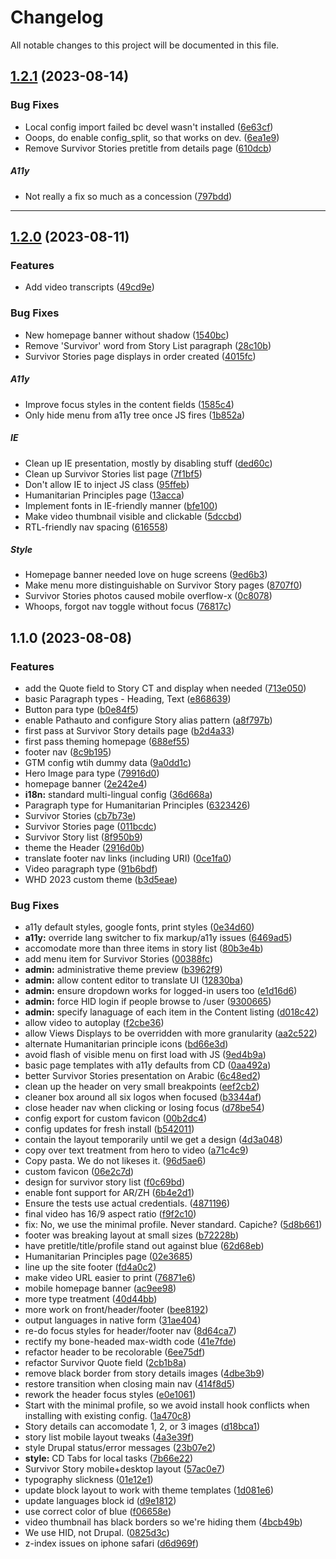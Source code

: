 <!--- BEGIN HEADER -->
# Changelog

All notable changes to this project will be documented in this file.
<!--- END HEADER -->

## [1.2.1](https://github.com/UN-OCHA/whd-2023-site/compare/v1.2.0...v1.2.1) (2023-08-14)

### Bug Fixes

* Local config import failed bc devel wasn't installed ([6e63cf](https://github.com/UN-OCHA/whd-2023-site/commit/6e63cfdb1374ca018992147908a24a10602e0633))
* Ooops, do enable config_split, so that works on dev. ([6ea1e9](https://github.com/UN-OCHA/whd-2023-site/commit/6ea1e912af4a93533a2af35aae1de25ddbc13db1))
* Remove Survivor Stories pretitle from details page ([610dcb](https://github.com/UN-OCHA/whd-2023-site/commit/610dcb5e743800cbfa5d910b28f428246b3385a3))

##### A11y

* Not really a fix so much as a concession ([797bdd](https://github.com/UN-OCHA/whd-2023-site/commit/797bddeedfcf37e333fb9913997a3fc90ab86a9e))


---

## [1.2.0](https://github.com/UN-OCHA/whd-2023-site/compare/v1.1.0...v1.2.0) (2023-08-11)

### Features

* Add video transcripts ([49cd9e](https://github.com/UN-OCHA/whd-2023-site/commit/49cd9ea42709d7789ab963b24a1f50b199dcbede))

### Bug Fixes

* New homepage banner without shadow ([1540bc](https://github.com/UN-OCHA/whd-2023-site/commit/1540bc7d6c987608ebee778201da2d06bc4f2e58))
* Remove 'Survivor' word from Story List paragraph ([28c10b](https://github.com/UN-OCHA/whd-2023-site/commit/28c10bdce3bb9421456d0d6b72952fee65211058))
* Survivor Stories page displays in order created ([4015fc](https://github.com/UN-OCHA/whd-2023-site/commit/4015fc0da510dbbbfeaa0009ff6a0c06895d4673))

##### A11y

* Improve focus styles in the content fields ([1585c4](https://github.com/UN-OCHA/whd-2023-site/commit/1585c44e89350e0f42245a89ab0332791b3ff104))
* Only hide menu from a11y tree once JS fires ([1b852a](https://github.com/UN-OCHA/whd-2023-site/commit/1b852a67da6f3edec68a82ad8e4921624b3a69f1))

##### IE

* Clean up IE presentation, mostly by disabling stuff ([ded60c](https://github.com/UN-OCHA/whd-2023-site/commit/ded60ce186758e61db4b32fafc51ccdb79602c18))
* Clean up Survivor Stories list page ([7f1bf5](https://github.com/UN-OCHA/whd-2023-site/commit/7f1bf5f95e8228af1fdb0cf14be003918fe083cc))
* Don't allow IE to inject JS class ([95ffeb](https://github.com/UN-OCHA/whd-2023-site/commit/95ffeb314f0e330d3e72ab519590796d642ba6f0))
* Humanitarian Principles page ([13acca](https://github.com/UN-OCHA/whd-2023-site/commit/13acca37a644d756c5777c580423cce26336fb6c))
* Implement fonts in IE-friendly manner ([bfe100](https://github.com/UN-OCHA/whd-2023-site/commit/bfe100b9d52a6e2b1cc4cf5fe8ea6bb75bc90ce3))
* Make video thumbnail visible and clickable ([5dccbd](https://github.com/UN-OCHA/whd-2023-site/commit/5dccbdf82604e29418f1b20cc246d952e6497a74))
* RTL-friendly nav spacing ([616558](https://github.com/UN-OCHA/whd-2023-site/commit/61655897b19dd9ee8283af4cf83ceb837ec517ec))

##### Style

* Homepage banner needed love on huge screens ([9ed6b3](https://github.com/UN-OCHA/whd-2023-site/commit/9ed6b312f8e3925827010b02111fa98ed2391b47))
* Make menu more distinguishable on Survivor Story pages ([8707f0](https://github.com/UN-OCHA/whd-2023-site/commit/8707f0301f2b1625646bb0885113e2b8bc340ccf))
* Survivor Stories photos caused mobile overflow-x ([0c8078](https://github.com/UN-OCHA/whd-2023-site/commit/0c807870ced00d908f93c51a9439385bd1422f64))
* Whoops, forgot nav toggle without focus ([76817c](https://github.com/UN-OCHA/whd-2023-site/commit/76817cdd38cc79533d28a3f2534f93e75cb0138f))


## 1.1.0 (2023-08-08)


### Features

* add the Quote field to Story CT and display when needed ([713e050](https://github.com/UN-OCHA/whd-2023-site/commit/713e0504f2611d2f8e5ae8ff24e555b406cb89c5))
* basic Paragraph types - Heading, Text ([e868639](https://github.com/UN-OCHA/whd-2023-site/commit/e868639c75c8ac4f2bb751ddb15a8281359aae44))
* Button para type ([b0e84f5](https://github.com/UN-OCHA/whd-2023-site/commit/b0e84f5d6578d5bde4651c7b7be21cd65c5bdb72))
* enable Pathauto and configure Story alias pattern ([a8f797b](https://github.com/UN-OCHA/whd-2023-site/commit/a8f797bb8a18b321d56d9e74386b11fe2bdd4bf0))
* first pass at Survivor Story details page ([b2d4a33](https://github.com/UN-OCHA/whd-2023-site/commit/b2d4a33c3d45bf97307e33c38bc68a39295a47eb))
* first pass theming homepage ([688ef55](https://github.com/UN-OCHA/whd-2023-site/commit/688ef55d88b6bc84bb29852d803763556a7ba915))
* footer nav ([8c9b195](https://github.com/UN-OCHA/whd-2023-site/commit/8c9b19541a3ff70e48002562252d9e8ab87f3d2e))
* GTM config wtih dummy data ([9a0dd1c](https://github.com/UN-OCHA/whd-2023-site/commit/9a0dd1c4ef585d6cb7d23423716ee7b3f80e5f1f))
* Hero Image para type ([79916d0](https://github.com/UN-OCHA/whd-2023-site/commit/79916d0117c6d2ac43353b0b59fcfe9cc8734b6b))
* homepage banner ([2e242e4](https://github.com/UN-OCHA/whd-2023-site/commit/2e242e49e58e494faaf84e36254d25c2db93ff83))
* **i18n:** standard multi-lingual config ([36d668a](https://github.com/UN-OCHA/whd-2023-site/commit/36d668a2d4d2aaa374aec59937951aeafa5c5470))
* Paragraph type for Humanitarian Principles ([6323426](https://github.com/UN-OCHA/whd-2023-site/commit/63234262fdb547b847b607760618823a1ed44fd5))
* Survivor Stories ([cb7b73e](https://github.com/UN-OCHA/whd-2023-site/commit/cb7b73edbc471dff96c0c7f3e25fea0d5ea4cfcc))
* Survivor Stories page ([011bcdc](https://github.com/UN-OCHA/whd-2023-site/commit/011bcdc826b83551035f126e3933340f3c7566c6))
* Survivor Story list ([8f950b9](https://github.com/UN-OCHA/whd-2023-site/commit/8f950b9d7daf77ebc0d04d2d0a6eb8b94d611929))
* theme the Header ([2916d0b](https://github.com/UN-OCHA/whd-2023-site/commit/2916d0bb52dadfa14a8a4449f42882f32fb2115b))
* translate footer nav links (including URI) ([0ce1fa0](https://github.com/UN-OCHA/whd-2023-site/commit/0ce1fa0868d31ce2f2f3b35155112f66d25d200b))
* Video paragraph type ([91b6bdf](https://github.com/UN-OCHA/whd-2023-site/commit/91b6bdfb5690c3f42f380690a91e95e997399303))
* WHD 2023 custom theme ([b3d5eae](https://github.com/UN-OCHA/whd-2023-site/commit/b3d5eaebb9efe1b8905ab52f97b80dc2bb4c11fc))


### Bug Fixes

* a11y default styles, google fonts, print styles ([0e34d60](https://github.com/UN-OCHA/whd-2023-site/commit/0e34d606073f01bce74914bb788d67556842c44e))
* **a11y:** override lang switcher to fix markup/a11y issues ([6469ad5](https://github.com/UN-OCHA/whd-2023-site/commit/6469ad545032d4d2f1c9b9ebe92989d7a13c0000))
* accomodate more than three items in story list ([80b3e4b](https://github.com/UN-OCHA/whd-2023-site/commit/80b3e4b4a2805c0ed74238077b7b6690821f3e9e))
* add menu item for Survivor Stories ([00388fc](https://github.com/UN-OCHA/whd-2023-site/commit/00388fcdf87269f921a15cfc65ff768a51717bd6))
* **admin:** administrative theme preview ([b3962f9](https://github.com/UN-OCHA/whd-2023-site/commit/b3962f9efbf5b635d56ae658bdf957a4eb979807))
* **admin:** allow content editor to translate UI ([12830ba](https://github.com/UN-OCHA/whd-2023-site/commit/12830ba99ae274a9c9396940831ad512d46b27ca))
* **admin:** ensure dropdown works for logged-in users too ([e1d16d6](https://github.com/UN-OCHA/whd-2023-site/commit/e1d16d6616ac01fa331112155d0e2a6236508d19))
* **admin:** force HID login if people browse to /user ([9300665](https://github.com/UN-OCHA/whd-2023-site/commit/93006656e73ec7bb8663a470e6a8b4d648a8a162))
* **admin:** specify lanaguage of each item in the Content listing ([d018c42](https://github.com/UN-OCHA/whd-2023-site/commit/d018c4228cac34e2651ddcc6bb0b59460a810d17))
* allow video to autoplay ([f2cbe36](https://github.com/UN-OCHA/whd-2023-site/commit/f2cbe3616ced9755561fc90fb9a5b3bc56eb49f0))
* allow Views Displays to be overridden with more granularity ([aa2c522](https://github.com/UN-OCHA/whd-2023-site/commit/aa2c522fc6ac1ade6e40493f74312c3ad337b38e))
* alternate Humanitarian principle icons ([bd66e3d](https://github.com/UN-OCHA/whd-2023-site/commit/bd66e3d87051d88a44c4d26516b557970e1ec52b))
* avoid flash of visible menu on first load with JS ([9ed4b9a](https://github.com/UN-OCHA/whd-2023-site/commit/9ed4b9ab785cdd9e14f159ca73fc9c2cedd6eecd))
* basic page templates with a11y defaults from CD ([0aa492a](https://github.com/UN-OCHA/whd-2023-site/commit/0aa492ae513cb144f2e1ee2bc053f41bc66fcba7))
* better Survivor Stories presentation on Arabic ([6c48ed2](https://github.com/UN-OCHA/whd-2023-site/commit/6c48ed258213fc8df231c31da76bd40632b354c5))
* clean up the header on very small breakpoints ([eef2cb2](https://github.com/UN-OCHA/whd-2023-site/commit/eef2cb24164ced4b3533e6a99650d81ccfa9bd46))
* cleaner box around all six logos when focused ([b3344af](https://github.com/UN-OCHA/whd-2023-site/commit/b3344af5fc399ff265775d37604c131c5e58cc46))
* close header nav when clicking or losing focus ([d78be54](https://github.com/UN-OCHA/whd-2023-site/commit/d78be543a4826df06bedb252ff408e1e29587f70))
* config export for custom favicon ([00b2dc4](https://github.com/UN-OCHA/whd-2023-site/commit/00b2dc4be1ec1e91581bbe11a12a018dbe936126))
* config updates for fresh install ([b542011](https://github.com/UN-OCHA/whd-2023-site/commit/b542011cdf106af02aab28d9d5af9bb372c4b029))
* contain the layout temporarily until we get a design ([4d3a048](https://github.com/UN-OCHA/whd-2023-site/commit/4d3a0484f0f113a4f3b9c1cfa9cf1aaca3fe0259))
* copy over text treatment from hero to video ([a71c4c9](https://github.com/UN-OCHA/whd-2023-site/commit/a71c4c9b44a53fdb0b8b2914dbdcf8beb6bd5d16))
* Copy pasta. We do not likeses it. ([96d5ae6](https://github.com/UN-OCHA/whd-2023-site/commit/96d5ae63f6e522b3ca22af29250e83bc20d480fe))
* custom favicon ([06e2c7d](https://github.com/UN-OCHA/whd-2023-site/commit/06e2c7dd5969a38a2ab837bf34be3b0ddb7ccc46))
* design for survivor story list ([f0c69bd](https://github.com/UN-OCHA/whd-2023-site/commit/f0c69bd91dddd4ca7868158ca748c57ddb9759df))
* enable font support for AR/ZH ([6b4e2d1](https://github.com/UN-OCHA/whd-2023-site/commit/6b4e2d173a9107ec29322ba7fc10f022c1d5f35a))
* Ensure the tests use actual credentials. ([4871196](https://github.com/UN-OCHA/whd-2023-site/commit/48711966e748dda09115031c822ba7af8a7a748e))
* final video has 16/9 aspect ratio ([f9f2c10](https://github.com/UN-OCHA/whd-2023-site/commit/f9f2c10eed18a8e186609fc544c10f78e95c5d57))
* fix: No, we use the minimal profile. Never standard. Capiche? ([5d8b661](https://github.com/UN-OCHA/whd-2023-site/commit/5d8b6617c9ee9601ea92f3bb0ae2d75915b138dc))
* footer was breaking layout at small sizes ([b72228b](https://github.com/UN-OCHA/whd-2023-site/commit/b72228bc0197f6b6445418b1e414c6d174578c5d))
* have pretitle/title/profile stand out against blue ([62d68eb](https://github.com/UN-OCHA/whd-2023-site/commit/62d68eb345cff9d53cd17a7fd2dd05d533a17747))
* Humanitarian Principles page ([02e3685](https://github.com/UN-OCHA/whd-2023-site/commit/02e36850a4f13e8f698af759c502b3be1b358adc))
* line up the site footer ([fd4a0c2](https://github.com/UN-OCHA/whd-2023-site/commit/fd4a0c2a1b7b82cb6a254ba3c60aa153fac20d75))
* make video URL easier to print ([76871e6](https://github.com/UN-OCHA/whd-2023-site/commit/76871e61c12cd55fecbb82def3036227e0c01c0e))
* mobile homepage banner ([ac9ee98](https://github.com/UN-OCHA/whd-2023-site/commit/ac9ee98136338e941221c830ffb67e00415785be))
* more type treatment ([40d44bb](https://github.com/UN-OCHA/whd-2023-site/commit/40d44bbe692a664f78023e9c717cd9c7a9816dcd))
* more work on front/header/footer ([bee8192](https://github.com/UN-OCHA/whd-2023-site/commit/bee819212a503d73edd59a692d916dc94372bb7f))
* output languages in native form ([31ae404](https://github.com/UN-OCHA/whd-2023-site/commit/31ae4043cefed43846dc5aaf7132cfae1ec7d314))
* re-do focus styles for header/footer nav ([8d64ca7](https://github.com/UN-OCHA/whd-2023-site/commit/8d64ca7a91220a5c654124d8df74488b511dd387))
* rectify my bone-headed max-width code ([41e7fde](https://github.com/UN-OCHA/whd-2023-site/commit/41e7fde9b87027f14527cfa65d6e0242d0fc2cb9))
* refactor header to be recolorable ([6ee75df](https://github.com/UN-OCHA/whd-2023-site/commit/6ee75df597c2d4c6da56bc08b19c16fb53520e30))
* refactor Survivor Quote field ([2cb1b8a](https://github.com/UN-OCHA/whd-2023-site/commit/2cb1b8ab412d9d834ad574e629f6aa8bb9d50965))
* remove black border from story details images ([4dbe3b9](https://github.com/UN-OCHA/whd-2023-site/commit/4dbe3b9b43bd078d8c7b6ce73b3904c9ce74889f))
* restore transition when closing main nav ([414f8d5](https://github.com/UN-OCHA/whd-2023-site/commit/414f8d5542ae895764cc6d67c1d1d209c81ef1d2))
* rework the header focus styles ([e0e1061](https://github.com/UN-OCHA/whd-2023-site/commit/e0e106193ded5ff1258559c4231720ba1cc2ff59))
* Start with the minimal profile, so we avoid install hook conflicts when installing with existing config. ([1a470c8](https://github.com/UN-OCHA/whd-2023-site/commit/1a470c8a8893f9886d5b1560159b789eb113cca3))
* Story details can accomodate 1, 2, or 3 images ([d18bca1](https://github.com/UN-OCHA/whd-2023-site/commit/d18bca114f5a5c28124fb5d83298f04d9c1ed951))
* story list mobile layout tweaks ([4a3e39f](https://github.com/UN-OCHA/whd-2023-site/commit/4a3e39fa5e626e3c180bd5405faa42e88f14df9b))
* style Drupal status/error messages ([23b07e2](https://github.com/UN-OCHA/whd-2023-site/commit/23b07e2183734c86524d6a5d397914a269f8a780))
* **style:** CD Tabs for local tasks ([7b66e22](https://github.com/UN-OCHA/whd-2023-site/commit/7b66e2247be38a2770230ea6dca74c2da240157d))
* Survivor Story mobile+desktop layout ([57ac0e7](https://github.com/UN-OCHA/whd-2023-site/commit/57ac0e7ca803342a8e61fe26ccac5b1db2b530e3))
* typography slickness ([01e12e1](https://github.com/UN-OCHA/whd-2023-site/commit/01e12e1af7bacf2705437fd0422b0b36b7a7b796))
* update block layout to work with theme templates ([1d081e6](https://github.com/UN-OCHA/whd-2023-site/commit/1d081e60f34f79bae984ec2e629bb6fa2fcc5422))
* update languages block id ([d9e1812](https://github.com/UN-OCHA/whd-2023-site/commit/d9e181263c43803d89143fb905b536a1564ad396))
* use correct color of blue ([f06658e](https://github.com/UN-OCHA/whd-2023-site/commit/f06658eccca3cdc769a1e1d77c92213be3093661))
* video thumbnail has black borders so we're hiding them ([4bcb49b](https://github.com/UN-OCHA/whd-2023-site/commit/4bcb49bd8204cf95832f06745e59d309c2efb888))
* We use HID, not Drupal. ([0825d3c](https://github.com/UN-OCHA/whd-2023-site/commit/0825d3c801e53184f82c7a4768977b2a4e766958))
* z-index issues on iphone safari ([d6d969f](https://github.com/UN-OCHA/whd-2023-site/commit/d6d969fe0a2dddede5de051f7e8f38317dd87ddb))
